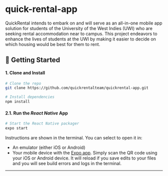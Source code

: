 # quick-rental-app
QuickRental intends to embark on and will serve as an all-in-one mobile app solution for students of the University of the West Indies (UWI) who are seeking rental accommodation near to campus. This project endeavors to enhance the lives of students at the UWI by making it easier to decide on which housing would be best for them to rent.

## 🚀 Getting Started

#### 1. Clone and Install

```bash
# Clone the repo
git clone https://github.com/quickrentalteam/quickrental-app.git

# Install dependencies
npm install
```

#### 2.1. Run the _React Native_ App

```bash
# Start the React Native packager
expo start
```

Instructions are shown in the terminal. You can select to open it in:

- An emulator (either iOS or Android)
- Your mobile device with the [Expo app](https://expo.io/). Simply scan the QR code using your iOS or Android device. It will reload if you save edits to your files and you will see build errors and logs in the terminal.

---